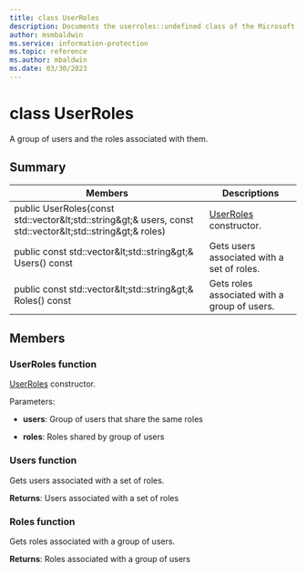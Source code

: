 ```yaml
---
title: class UserRoles 
description: Documents the userroles::undefined class of the Microsoft Information Protection (MIP) SDK.
author: msmbaldwin
ms.service: information-protection
ms.topic: reference
ms.author: mbaldwin
ms.date: 03/30/2023
---
```


# class UserRoles 
A group of users and the roles associated with them.
  
## Summary
 Members                        | Descriptions                                
--------------------------------|---------------------------------------------
public UserRoles(const std::vector\&lt;std::string\&gt;& users, const std::vector\&lt;std::string\&gt;& roles)  |  [UserRoles](#class_user_roles) constructor.
public const std::vector\&lt;std::string\&gt;& Users() const  |  Gets users associated with a set of roles.
public const std::vector\&lt;std::string\&gt;& Roles() const  |  Gets roles associated with a group of users.
  
## Members
  
### UserRoles function
[UserRoles](class_mip_userroles.md) constructor.

Parameters:  
* **users**: Group of users that share the same roles 


* **roles**: Roles shared by group of users


  
### Users function
Gets users associated with a set of roles.

  
**Returns**: Users associated with a set of roles
  
### Roles function
Gets roles associated with a group of users.

  
**Returns**: Roles associated with a group of users